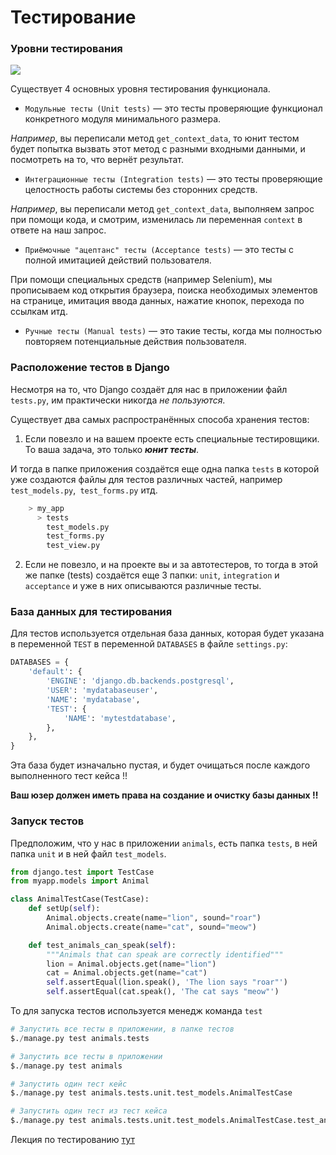 # Тестирование

### Уровни тестирования

![](https://camo.githubusercontent.com/2e981f10a73edc74f8080b4ed525cea5eb6063a75013b5559ab1cbe76e137bbb/68747470733a2f2f686162726173746f726167652e6f72672f73746f72616765322f6563332f3832352f6337662f65633338323563376630373130663966656436383134633839623739346465642e6a7067)

Существует 4 основных уровня тестирования функционала.

- `Модульные тесты (Unit tests)` — это тесты проверяющие функционал конкретного модуля минимального размера. 

*Например*, вы переписали метод `get_context_data`, то юнит тестом будет попытка вызвать этот метод с разными входными 
данными, и посмотреть на то, что вернёт результат.

- `Интеграционные тесты (Integration tests)` — это тесты проверяющие целостность работы системы без сторонних средств. 

*Например*, вы переписали метод `get_context_data`, выполняем запрос при помощи кода, и смотрим,
изменилась ли переменная `context` в ответе на наш запрос.

- `Приёмочные "ацептанс" тесты (Acceptance tests)` — это тесты с полной имитацией действий пользователя. 

При помощи специальных средств (например Selenium), мы прописываем код открытия браузера, поиска необходимых элементов 
на странице, имитация ввода данных, нажатие кнопок, перехода по ссылкам итд.

- `Ручные тесты (Manual tests)` — это такие тесты, когда мы полностью повторяем потенциальные действия пользователя.

### Расположение тестов в Django

Несмотря на то, что Django создаёт для нас в приложении файл `tests.py`, 
им практически никогда *не пользуются*.

Существует два самых распространённых способа хранения тестов: 
1. Если повезло и на вашем проекте есть специальные тестировщики. То ваша задача, это только 
***юнит тесты***.

И тогда в папке приложения создаётся еще одна папка `tests` в которой уже создаются файлы для тестов
различных частей, например `test_models.py`,` test_forms.py` итд.
```python
    > my_app
      > tests
        test_models.py
        test_forms.py
        test_view.py
```
2. Если не повезло, и на проекте вы и за автотестеров, то тогда в этой же папке (tests) создаётся 
еще 3 папки: `unit`, `integration` и `acceptance` и уже в них описываются различные тесты.

### База данных для тестирования
Для тестов используется отдельная база данных, которая будет указана в переменной `TEST` в переменной `DATABASES`
в файле `settings.py`:
```python
DATABASES = {
    'default': {
        'ENGINE': 'django.db.backends.postgresql',
        'USER': 'mydatabaseuser',
        'NAME': 'mydatabase',
        'TEST': {
            'NAME': 'mytestdatabase',
        },
    },
}
```
Эта база будет изначально пустая, и будет очищаться после каждого выполненного тест кейса !!

**Ваш юзер должен иметь права на создание и очистку базы данных !!**

### Запуск тестов

Предположим, что у нас в приложении `animals`, есть папка `tests`, в ней папка `unit` и в ней файл `test_models`.

```python
from django.test import TestCase
from myapp.models import Animal

class AnimalTestCase(TestCase):
    def setUp(self):
        Animal.objects.create(name="lion", sound="roar")
        Animal.objects.create(name="cat", sound="meow")

    def test_animals_can_speak(self):
        """Animals that can speak are correctly identified"""
        lion = Animal.objects.get(name="lion")
        cat = Animal.objects.get(name="cat")
        self.assertEqual(lion.speak(), 'The lion says "roar"')
        self.assertEqual(cat.speak(), 'The cat says "meow"')
```

То для запуска тестов используется менедж команда `test`

```python
# Запустить все тесты в приложении, в папке тестов
$./manage.py test animals.tests

# Запустить все тесты в приложении
$./manage.py test animals

# Запустить один тест кейс
$./manage.py test animals.tests.unit.test_models.AnimalTestCase

# Запустить один тест из тест кейса
$./manage.py test animals.tests.unit.test_models.AnimalTestCase.test_animals_can_speak
```

Лекция по тестированию [тут](https://github.com/PonomaryovVladyslav/PythonCources/blob/master/lesson40.md
)

